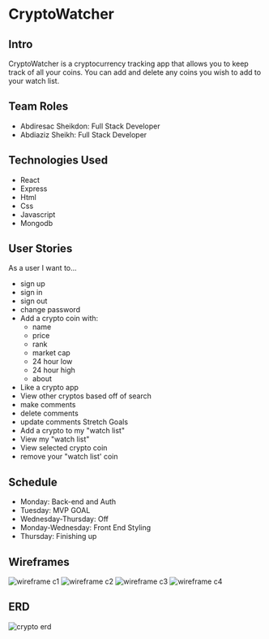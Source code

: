 # CryptoWatcher
## Intro
CryptoWatcher is a cryptocurrency tracking app that allows you to keep track of all your coins. You can add and delete any coins you wish to add to your watch list.
## Team Roles
  - Abdiresac Sheikdon: Full Stack Developer
  - Abdiaziz Sheikh: Full Stack Developer
## Technologies Used
  - React
  - Express
  - Html
  - Css
  - Javascript
  - Mongodb
## User Stories
As a user I want to...
-   sign up
-   sign in
-   sign out
-   change password
-   Add a crypto coin with:
    -   name
    -   price
    -   rank
    -   market cap
    -   24 hour low
    -   24 hour high
    -   about
-   Like a crypto app
-   View other cryptos based off of search
-   make comments
-   delete comments
-   update comments
Stretch Goals
-   Add a crypto to my "watch list"
-   View my "watch list"
-   View selected crypto coin
-   remove your "watch list' coin
## Schedule
- Monday: Back-end and Auth
- Tuesday: MVP GOAL
- Wednesday-Thursday: Off
- Monday-Wednesday: Front End Styling
- Thursday: Finishing up
## Wireframes
![wireframe c1](https://user-images.githubusercontent.com/108881102/203096275-8da44016-e2df-4507-bee3-87a30f630dd3.png)
![wireframe c2](https://user-images.githubusercontent.com/108881102/203096286-1ffa6ac3-b201-4345-8e3c-1a770eeb588e.png)
![wireframe c3](https://user-images.githubusercontent.com/108881102/203096300-22932b8e-ef74-4e02-947f-7f2b22d2590e.png)
![wireframe c4](https://user-images.githubusercontent.com/108881102/203096319-86e38fbb-aaef-4905-968d-77f66a6090a6.png)

## ERD
![crypto erd](https://user-images.githubusercontent.com/108881102/203090533-1a0489cb-eb17-4d3f-bb5b-eb297261436c.png)
